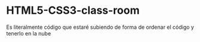 # HTML5-CSS3-class-room
Es literalmente código que estaré subiendo de forma de ordenar el código y tenerlo en la nube
